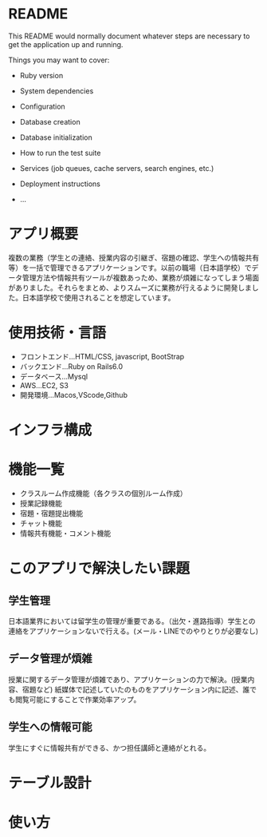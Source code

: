 # README

This README would normally document whatever steps are necessary to get the
application up and running.

Things you may want to cover:

* Ruby version

* System dependencies

* Configuration

* Database creation

* Database initialization

* How to run the test suite

* Services (job queues, cache servers, search engines, etc.)

* Deployment instructions

* ...

# アプリ概要
複数の業務（学生との連絡、授業内容の引継ぎ、宿題の確認、学生への情報共有等）を一括で管理できるアプリケーションです。以前の職場（日本語学校）でデータ管理方法や情報共有ツールが複数あっため、業務が煩雑になってしまう場面がありました。それらをまとめ、よりスムーズに業務が行えるように開発しました。日本語学校で使用されることを想定しています。

# 使用技術・言語
- フロントエンド…HTML/CSS, javascript, BootStrap
- バックエンド…Ruby on Rails6.0
- データベース…Mysql
- AWS…EC2, S3
- 開発環境…Macos,VScode,Github

# インフラ構成


# 機能一覧
- クラスルーム作成機能（各クラスの個別ルーム作成）
- 授業記録機能
- 宿題・宿題提出機能
- チャット機能
- 情報共有機能・コメント機能


# このアプリで解決したい課題

## 学生管理
日本語業界においては留学生の管理が重要である。（出欠・進路指導）学生との連絡をアプリケーションないで行える。(メール・LINEでのやりとりが必要なし)
## データ管理が煩雑
授業に関するデータ管理が煩雑であり、アプリケーションの力で解決。(授業内容、宿題など)
紙媒体で記述していたのものをアプリケーション内に記述、誰でも閲覧可能にすることで作業効率アップ。

## 学生への情報可能
学生にすぐに情報共有ができる、かつ担任講師と連絡がとれる。



# テーブル設計


# 使い方



<!-- # テーブル設計

## teachers テーブル
| Column          | Type    | Options     |
| --------------- | ------- | ----------- |
| employee_number | integer | null: false |
| status_id       | integer | null: false |
| last_name       | string  | null: false |
| first_name      | string  | null: false |
| last_name_k     | string  | null: false |
| first_name_k    | string  | null: false |
| image           | string  | null: false |
| email           | string  | null: false |
| password        | string  | null: false |
| nickname        | string  | null: false |
### Association
- has_many :classroom_teachers
- has_many :classrooms, through: :classroom_teachers
- has_many :informations
- has_many :inquiries
- has_many :chatrooms
- has_many :take_overs
- has_many :homeworks


## students テーブル
| Column         | Type    | Options     |
| -------------- | ------- | ----------- |
| student_number | integer | null: false |
| name           | string  | null: false |
| name_k         | string  | null: false |
| nickname       | string  | null: false |
| image          | string  | null: false |
| email          | string  | null: false |
| password       | string  | null: false |
| birthday       | date    | null: false |
### Association
- has_many :classroom_students
- has_many :classrooms, through: :classroom_students
- has_many :inquiries
- has_many :chatrooms
- has_many :submissions

## informations テーブル
| Column   | Type    | Options     |
| -------- | ------- | ----------- |
| title    | string  | null: false |
| genre_id | integer | null: false |
| content  | text    | null: false |
### Association
- belongs_to :teacher
- has_many :inquiries

## inquiries テーブル
| Column   | Type    | Options     |
| -------- | ------- | ----------- |
| content  | text    | null: false |
### Association
- belongs_to :information
- belongs_to :teacher, optional: true
- belongs_to :student, optional: true

## classrooms テーブル
| Column     | Type   | Options     |
| ---------- | ------ | ----------- |
| name       | string | null: false |
| year_month | date   | null: false |
### Association
- has_many :classroom_teachers, dependent: :destroy
- has_many :classroom_students, dependent: :destroy
- has_many :teachers, through: :classroom_teachers
- has_many :students, through: :classroom_students
- has_many :chatrooms
- has_many :take_overs
- has_many :homeworks

## chatrooms テーブル
### Association
- belongs_to :teacher
- belongs_to :student
- belongs_to :classroom
- has_many :chats

## chats テーブル
| Column    | Type    | Options     |
| --------- | ------- | ----------- |
| text      | text    | null: false |
| judgement | integer | null: false |
### Association
- belongs_to :chatroom

## take_overs テーブル
| Column     | Type     | Options     |
| ---------- | -------- | ----------- |
| start_time | datetime | null: false |
| content    | text     | null: false |
| detail     | text     | null: false |
| appearance | text     | null: false |
| judgement  | integer  | null: false |
### Association
- belongs_to :classroom
- belongs_to :teacher

## homeworks テーブル
| Column     | Type     | Options     |
| ---------- | -------- | ----------- |
| start_time | datetime | null: false |
| content    | text     | null: false |
| judgement  | integer  | null: false |
### Association
- belongs_to :classroom
- belongs_to :teacher
- has_many :submissions
- has_one_attached :file

## submissions テーブル
| Column     | Type     | Options     |
| ---------- | -------- | ----------- |
| start_time | datetime | null: false |
| content    | text     | null: false |
| judgement  | integer  | null: false |
### Association
- belongs_to :homework
- belongs_to :student -->
